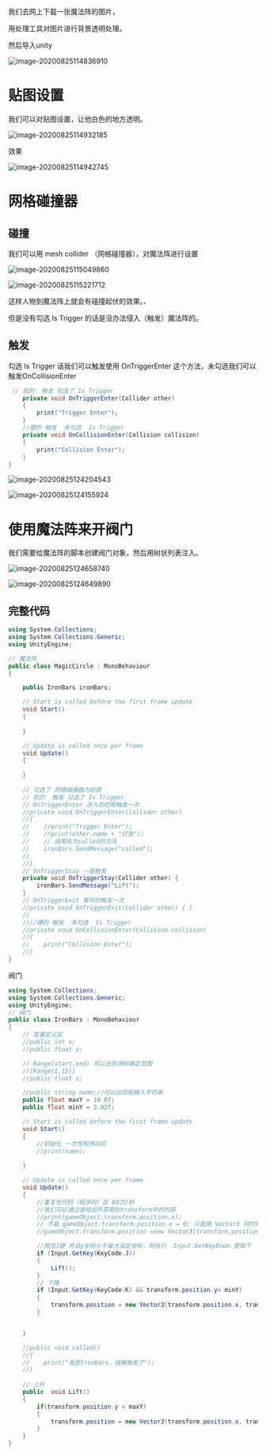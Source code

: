 我们去网上下载一张魔法阵的图片，

用处理工具对图片进行背景透明处理。

然后导入unity

![image-20200825114836910](C:\Users\郑大人\AppData\Roaming\Typora\typora-user-images\image-20200825114836910.png)

#  贴图设置



我们可以对贴图设置，让他白色的地方透明。

![image-20200825114932185](C:\Users\郑大人\AppData\Roaming\Typora\typora-user-images\image-20200825114932185.png)

效果

![image-20200825114942745](C:\Users\郑大人\AppData\Roaming\Typora\typora-user-images\image-20200825114942745.png)

#  网格碰撞器

##  碰撞



我们可以用 mesh collider （网格碰撞器），对魔法阵进行设置

![image-20200825115049860](C:\Users\郑大人\AppData\Roaming\Typora\typora-user-images\image-20200825115049860.png)

![image-20200825115221712](C:\Users\郑大人\AppData\Roaming\Typora\typora-user-images\image-20200825115221712.png)

这样人物到魔法阵上就会有碰撞起伏的效果。、

但是没有勾选 Is Trigger 的话是没办法侵入（触发）魔法阵的。

##  触发

勾选 Is Trigger 话我们可以触发使用 OnTriggerEnter 这个方法，未勾选我们可以触发OnCollisionEnter

```c#
 // 软的  触发 勾选了 Is Trigger 
    private void OnTriggerEnter(Collider other)
    {
        print("Trigger Enter");
    }
    //硬的 触发  未勾选  Is Trigger 
    private void OnCollisionEnter(Collision collision)
    {
        print("Collision Enter");
    }
}
```



![image-20200825124204543](C:\Users\郑大人\AppData\Roaming\Typora\typora-user-images\image-20200825124204543.png)

![image-20200825124155924](C:\Users\郑大人\AppData\Roaming\Typora\typora-user-images\image-20200825124155924.png)



#  使用魔法阵来开阀门

我们需要给魔法阵的脚本创建阀门对象，然后用树状列表注入。

![image-20200825124658740](C:\Users\郑大人\AppData\Roaming\Typora\typora-user-images\image-20200825124658740.png)

![image-20200825124649890](C:\Users\郑大人\AppData\Roaming\Typora\typora-user-images\image-20200825124649890.png)



##  完整代码

```c#
using System.Collections;
using System.Collections.Generic;
using UnityEngine;

// 魔法阵
public class MagicCircle : MonoBehaviour
{

    public IronBars ironBars;

    // Start is called before the first frame update
    void Start()
    {
        
    }

    // Update is called once per frame
    void Update()
    {
        
    }
	
    // 勾选了 网格碰撞器为前提
    // 软的  触发 勾选了 Is Trigger 
    // OnTriggerEnter 进入的时候触发一次
    //private void OnTriggerEnter(Collider other)
    //{
    //    //print("Trigger Enter");
    //    //print(other.name + "打我");
    //    // 调用名为called的方法
    //    ironBars.SendMessage("called");
    //    
    //}
    // OnTriggerStay 一直触发
    private void OnTriggerStay(Collider other) {
        ironBars.SendMessage("Lift");
    }
    // OnTriggerExit 离开时触发一次
    //private void OnTriggerExit(Collider other) { }
    //
    ////硬的 触发  未勾选  Is Trigger 
    //private void OnCollisionEnter(Collision collision)
    //{
    //    print("Collision Enter");
    //}
}

```

阀门

```c#
using System.Collections;
using System.Collections.Generic;
using UnityEngine;
// 阀门
public class IronBars : MonoBehaviour
{
    // 变量定义区
    //public int x;
    //public float y;

    // Range(start,end) 可以出现滑轮确定范围
    //[Range(1,15)] 
    //public float z;

    //public string name;//可以出现框输入字符串
    public float maxY = 10.0f;
    public float minY = 3.02f;

    // Start is called before the first frame update
    void Start()
    {
        //初始化 一次性程序码区
        //print(name);
        
    }

    // Update is called once per frame
    void Update()
    {
        //重复性代码（程序码）区 60次/秒
        //我们可以通过游戏组件获取到transform中的内容
        //print(gameObject.transform.position.x);
        // 不能 gameObject.transform.position.x = 0; 只能用 Vector3 同时修改 x，y，z
        //gameObject.transform.position =new Vector3(transform.position.x,9.19f,transform.position.z);

        //按住J键 并且y坐标小于最大设定坐标，将执行  Input.GetKeyDown 是按下
        if (Input.GetKey(KeyCode.J)) 
        {
            Lift();
        }
        // 下降
        if (Input.GetKey(KeyCode.K) && transform.position.y> minY)
        {
            transform.position = new Vector3(transform.position.x, transform.position.y - 0.02f, transform.position.z);
        }


    }

    //public void called()
    //{
    //    print("我是IronBars，我被触发了");
    //}
    
    // 上升
    public  void Lift()
    {
        if(transform.position.y < maxY)
        {
            transform.position = new Vector3(transform.position.x, transform.position.y + 0.02f, transform.position.z);
        }
    }
}

```

